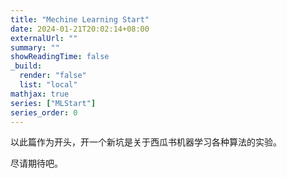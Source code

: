 ```yaml
---
title: "Mechine Learning Start"
date: 2024-01-21T20:02:14+08:00
externalUrl: ""
summary: ""
showReadingTime: false
_build:
  render: "false"
  list: "local"
mathjax: true
series: ["MLStart"]
series_order: 0
---
```


以此篇作为开头，开一个新坑是关于西瓜书机器学习各种算法的实验。

尽请期待吧。

